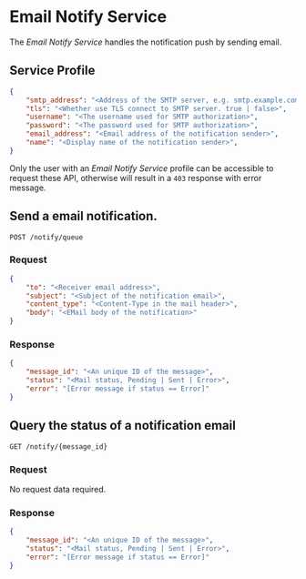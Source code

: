 # Email Notify Service

The *Email Notify Service* handles the notification push by sending email.

## Service Profile
```json
{
    "smtp_address": "<Address of the SMTP server, e.g. smtp.example.com:25>",
    "tls": "<Whether use TLS connect to SMTP server. true | false>",
    "username": "<The username used for SMTP authorization>",
    "password": "<The password used for SMTP authorization>",
    "email_address": "<Email address of the notification sender>",
    "name": "<Display name of the notification sender>",
}
```

Only the user with an *Email Notify Service* profile can be accessible to request these API, otherwise will result in a `403` response with error message.

## Send a email notification.
`POST /notify/queue`

### Request
```json
{
    "to": "<Receiver email address>",
    "subject": "<Subject of the notification email>",
    "content_type": "<Content-Type in the mail header>",
    "body": "<EMail body of the notification>"
}
```

### Response
```json
{
    "message_id": "<An unique ID of the message>",
    "status": "<Mail status, Pending | Sent | Error>",
    "error": "[Error message if status == Error]"
}
```

## Query the status of a notification email
`GET /notify/{message_id}`

### Request
No request data required.

### Response
```json
{
    "message_id": "<An unique ID of the message>",
    "status": "<Mail status, Pending | Sent | Error>",
    "error": "[Error message if status == Error]"
}
```